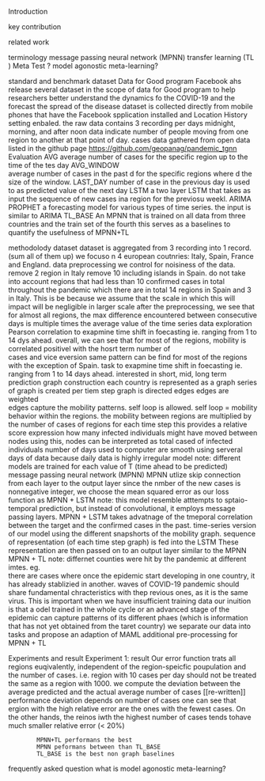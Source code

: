 Introduction

key contribution

related work

terminology
    message passing neural network (MPNN)
    transfer learning (TL )
    Meta Test ?
    model agonostic meta-learning?

standard and benchmark
    dataset
        Data for Good program
            Facebook ahs release several dataset in the scope of data for Good 
             program to help researchers better understand the dynamics fo the 
              COVID-19 and the forecast the spread of the disease
            dataset is collected directly from mobile phones that have the Facebook 
             spplication installed and Location History setting enbaled.
            the raw data contains 3 recording per days
                midnight, morning, and after noon 
            data indicate number of people moving from one region to another at 
             that point of day.
        cases data
            gathered from open data listed in the github page
                https://github.com/geopanag/pandemic_tgnn
    Evaluation
        AVG
            average number of cases for the specific region up to the time of the tes day
        AVG_WINDOW  
            average number of cases in the past d for the specific regions where d the size of the window.
        LAST_DAY
            number of case in the previous day is used to as predicted value of the next day
        LSTM
            a two layer LSTM that takes as input the sequence of new cases ina  region for the previosu weekl.
        ARIMA
        PROPHET
            a forecasting model for various types of time series. the input is similar to ARIMA
        TL_BASE
            An MPNN that is trained on all data from three countries and the train set of the fourth
             this serves as a baselines to quantify the usefulness of MPNN+TL


methodolody
    dataset
        dataset is aggregated from 3 recording into 1 record. (sum all of them up)
        we focuso n 4 european coutnries:
            Italy, Spain, France and England.
    data preprocessing
        we control for noisiness of the data. 
            remove 2 region in Italy
            remove 10 including islands in Spain.
            do not take into account regions that had less than 10 confirmed cases in total throughout the pandemic
                which there are in total 14 regions in Spain and 3 in Italy.
                This is be because we assume that the scale in which this will impact will be negligible in larger scale
        after the preprocessing, we see that for almost all regions,   the max difference encountered between consecutive days 
         is multiple times the average value of the time series
    data exploration
        Pearson correlation
            to exapmine time shift in foecasting 
                ie. ranging from 1 to 14 dys ahead. 
        overall, we can see that for most of the regions, mobility is correlated positivel with the hosrt term number of  
         cases and vice eversion 
            same  pattern can be find for most of the regions with the exception of Spain.
    task
        to exapmine time shift in foecasting 
            ie. ranging from 1 to 14 days ahead. 
        interested in short, mid, long term prediction
    graph construction
        each country is represented as a graph
        series of graph is created per tiem step 
        graph is directed
        edges 
            edges are weighted  
            edges capture the mobility patterns.
            self loop is allowed. 
                self loop = mobility behavior within the regions.
        the mobility between regions are multiplied by the number of cases of regions for each time step
            this provides a relative score expression how many infected individuals might have moved between nodes
            using this, nodes can be interpreted as total cased of infected individuals
            number of days used to computer are smooth using serveral days of data because daily data is highly irregular 
    model 
        note: different models are trained for each value of T (time ahead to be predicted)
        message passing neural network (MPNN)
        MPNN
            utlize skip connection from each layer to the output layer
            since the nmber of the new cases is nonnegative integer, we choose the mean squared error as our loss function as
        MPNN + LSTM
            note: 
                this model resemble atttempts to sptaio-temporal prediction, but instead of convolutional, it employs message passing layers.
            MPNN + LSTM takes advatnage of the tmeporal correlation between the target and the confirmed cases in the past.
             time-series version of our model using the different snapshorts of the mobility graph.
            sequence of representation (of each time step graph) is fed into the LSTM
            These representation are then passed on to an output layer similar to the MPNN
        MPNN + TL
            note:
                differnet counties were hit by the pandemic at different imtes. 
                    eg.  
                        there are cases where once the epidemic start developing in one country, it has already stablizied in another.
                waves of COVID-19 pandemic should share fundamental chracteristics with thep revious ones, as it is the same virus. 
                    This is important when we have insufficient training data
                our inuition is that a odel trained in the whole cycle or an advanced stage of the epidemic can capture patterns of 
                 its different phaes (which is information that has not yet obtained from the taret country)
            we separate our data into tasks and propose an adaption of MAML
            additional pre-processing for MPNN + TL
                

Experiments and result
    Experiment 1: 
        result
            Our error function trats all regions euqivalently, independent of the region-speicfic poupulation and the number of cases. 
                i.e. region with 10 cases per day should not be treated the same as a region with 1000.
            we compute the deviation between the average predicted and the actual average number of cases
                [[re-written]] performance deviation depends on number of cases
            one can see that ergion with the high relative error are the ones with the fewest cases. On the other hands, the reinos iwth 
             the highest number of cases tends tohave much smaller relative error (< 20%)

            MPNN+TL performans the best 
            MPNN peformans between than TL_BASE
            TL_BASE is the best non graph baselines

frequently asked question
    what is model agonostic meta-learning?
